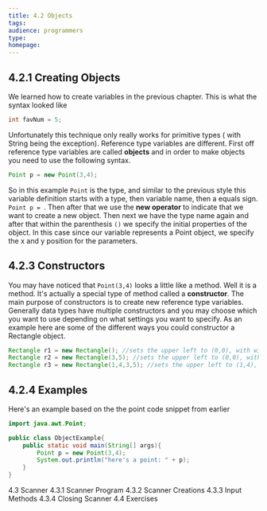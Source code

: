 ```yaml
---
title: 4.2 Objects
tags:
audience: programmers
type:
homepage:
---
```

## 4.2.1 Creating Objects

We learned how to create variables in the previous chapter. This is what the syntax looked like

~~~java
int favNum = 5;
~~~

Unfortunately this technique only really works for primitive types ( with String being the exception). Reference type variables are different. First off reference type variables are called **objects** and in order to make objects you need to use the following syntax.

~~~java
Point p = new Point(3,4);
~~~

So in this example `Point` is the type, and similar to the previous style this variable definition starts with a type, then variable name, then a equals sign. `Point p = `. Then after that we use the **new operator** to indicate that we want to create a new object. Then next we have the type name again and after that within the parenthesis `()` we specify the initial properties of the object. In this case since our variable represents a Point object, we specify the x and y position for the parameters.

## 4.2.3 Constructors

You may have noticed that `Point(3,4)` looks a little like a method. Well it is a method. It's actually a special type of method called a **constructor**. The main purpose of constructors is to create new reference type variables. Generally data types have multiple constructors and you may choose which you want to use depending on what settings you want to specify. As an example here are some of the different ways you could constructor a Rectangle object.

~~~java
Rectangle r1 = new Rectangle(); //sets the upper left to (0,0), with width 0 and height 0
Rectangle r2 = new Rectangle(3,5); //sets the upper left to (0,0), with width 3 and height 5
Rectangle r3 = new Rectangle(1,4,3,5); //sets the upper left to (1,4), with width 3 and height 5
~~~

## 4.2.4 Examples

Here's an example based on the the point code snippet from earlier

~~~java
import java.awt.Point;

public class ObjectExample{
	public static void main(String[] args){
		Point p = new Point(3,4);
		System.out.println("here's a point: " + p);
	}
}
~~~
4.3 Scanner
	4.3.1 Scanner Program
	4.3.2 Scanner Creations
	4.3.3 Input Methods
	4.3.4 Closing Scanner
4.4 Exercises
